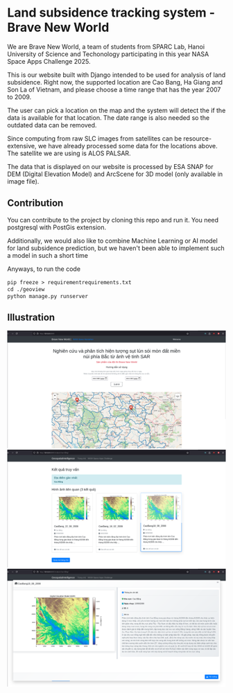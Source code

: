 # Land subsidence tracking system - Brave New World

We are Brave New World, a team of students from SPARC Lab, Hanoi University of Science and 
Techonology participating in this year NASA Space Apps Challenge 2025.

This is our website built with Django intended to be used for analysis of land subsidence.
Right now, the supported location are Cao Bang, Ha Giang and Son La of Vietnam, and please choose a 
time range that has the year 2007 to 2009.

The user can pick a location on the map and the system will detect the if the data is available for
that location. The date range is also needed so the outdated data can be removed. 

Since computing from raw SLC images from satellites can be resource-extensive, we 
have already processed some data for the locations above. The satellite we are using is ALOS PALSAR.

The data that is displayed on our website is processed by ESA SNAP for DEM (Digital Elevation Model) and ArcScene for 3D model (only available in image file).

## Contribution
You can contribute to the project by cloning this repo and run it.
You need postgresql with PostGis extension.

Additionally, we would also like to combine Machine Learning or AI model for land subsidence 
prediction, but we haven't been able to implement such a model in such a short time

Anyways, to run the code

```
pip freeze > requirementrequirements.txt
cd ./geoview
python manage.py runserver
```

## Illustration

![Selecting location](./gallery/UI1.png)
![Results](./gallery/UI2.png)
![Details and download](./gallery/UI3.png)

